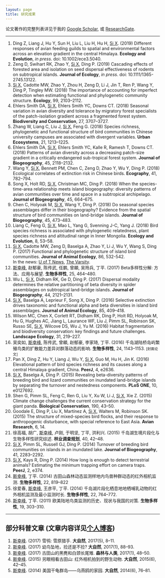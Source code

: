 ```yaml
---
layout: page
title: 研究成果
---
```


论文著作的完整列表详见于我的 [Google Scholar](http://scholar.google.com/citations?user=wI1qfPsAAAAJ&hl=en), 或 [ResearchGate](https://www.researchgate.net/profile/Xingfeng_Si).

---

1. Ding Z, Liang J, Hu Y, Sun H, Liu L, Liu H, Hu H, <u>Si X</u>. (2019) Different responses of avian feeding guilds to spatial and environmental factors across an elevation gradient in the central Himalaya. **Ecology and Evolution**, *in press*. doi: 10.1002/ece3.5040.
1. Zeng D, Swihart RK, Zhao Y, <u>Si X</u>, Ding P. (2019) Cascading effects of forested area and isolation on seed dispersal effectiveness of rodents on subtropical islands. **Journal of Ecology**, *in press*. doi: 10.1111/1365-2745.13122.
1. <u>Si X</u>, Cadotte MW, Zhao Y, Zhou H, Zeng D, Li J, Jin T, Ren P, Wang Y, Ding P, Tingley MW. (2018) The importance of accounting for imperfect detection when estimating functional and phylogenetic community structure. **Ecology**, 99, 2103–2112.
1. Ehlers Smith DA, <u>Si X</u>, Ehlers Smith YC, Downs CT. (2018) Seasonal variation in avian diversity and tolerance by migratory forest specialists of the patch-isolation gradient across a fragmented forest system. **Biodiversity and Conservation**, 27, 3707–3727.
1. Zhang W, Liang C, Liu J, <u>Si X</u>, Feng G. (2018) Species richness, phylogenetic and functional structure of bird communities in Chinese university campuses are associated with divergent variables. **Urban Ecosystems**, 21, 1213–1225.
1. Ehlers Smith DA, <u>Si X</u>, Ehlers Smith YC, Kalle R, Ramesh T, Downs CT. (2018) Patterns of avian diversity across a decreasing patch-size gradient in a critically endangered sub-tropical forest system. **Journal of Biogeography**, 45, 2118–2132.
1. Wang Y, <u>Si X</u>, Bennett PM, Chen C, Zeng D, Zhao Y, Wu Y, Ding P. (2018) Ecological correlates of extinction risk in Chinese birds. **Ecography**, 41, 782–794.
1. Song X, Holt RD, <u>Si X</u>, Christman MC, Ding P. (2018) When the species-time-area relationship meets island biogeography: diversity patterns of avian communities over time and space in a subtropical archipelago. **Journal of Biogeography**, 45, 664–675.
1. Chen C, Holyoak M, <u>Si X</u>, Wang Y, Ding P. (2018) Do seasonal species assemblages differ in their biogeography? Evidence from the spatial structure of bird communities on land-bridge islands. **Journal of Biogeography**, 45, 473–483.
1. Liang C, Feng G, <u>Si X</u>, Mao L, Yang G, Svenning J-C, Yang J. (2018) Bird species richness is associated with phylogenetic relatedness, plant species richness and altitudinal range in Inner Mongolia. **Ecology and Evolution**, 8, 53–58.
1. <u>Si X</u>,  Cadotte MW, Zeng D, Baselga A, Zhao Y, Li J, Wu Y, Wang S, Ding P. (2017) Functional and phylogenetic structure of island bird communities. **Journal of Animal Ecology**, 86, 532-542. <br>In the news: [U of T News](https://www.utoronto.ca/news/what-happens-wildlife-when-humans-alter-their-habitat-u-t-research-sheds-some-light), [The Varsity](http://thevarsity.ca/2017/03/05/beyond-the-flood/).
1. <u>斯幸峰</u>, 赵郁豪, 陈传武, 任鹏, 曾頔, 吴玲兵, 丁平. (2017) Beta多样性分解: 方法、应用与展望. **生物多样性**, 25, 464–480.
1. Wu L, <u>Si X</u>, Didham RK, Ge D, Ding P. (2017) Dispersal modality determines the relative partitioning of beta diversity in spider assemblages on subtropical land-bridge islands. **Journal of Biogeography**, 44, 2121–2131.
1. <u>Si X</u>, Baselga A, Leprieur F, Song X, Ding P. (2016) Selective extinction drives taxonomic and functional alpha and beta diversities in island bird assemblages. **Journal of Animal Ecology**, 85, 409–418.
1. Wilson MC, Chen X, Corlett RT, Didham RK, Ding P, Holt RD, Holyoak M, Hu G, Hughes AC, Jiang L, Laurance WF, Liu J, Pimm SL, Robinson SK, Russo SE, <u>Si X</u>, Wilcove DS, Wu J, Yu M. (2016) Habitat fragmentation and biodiversity conservation: key findings and future challenges. **Landscape Ecology**, 31, 219–227.
1. 吴奕如, <u>斯幸峰</u>, 陈传武, 曾頔, 赵郁豪, 李家琦, 丁平. (2016) 千岛湖陆桥岛屿繁殖鸟类的扩散能力差异对群落动态的影响. **生物多样性**, 24, 1143–1153. <small>[封面论文]</small>
1. Pan X, Ding Z, Hu Y, Liang J, Wu Y, <u>Si X</u>, Guo M, Hu H, Jin K. (2016) Elevational pattern of bird species richness and its causes along a central Himalaya gradient, China. **PeerJ**, 4, e2636.
1. <u>Si X</u>, Baselga A, Ding P. (2015) Revealing beta-diversity patterns of breeding bird and lizard communities on inundated land-bridge islands by separating the turnover and nestedness components. **PLoS ONE**, 10, e0127692.
1. Shen G, Pimm SL, Feng C, Ren G, Liu Y, Xu W, Li J, <u>Si X</u>, Xie Z. (2015) Climate change challenges the current conservation strategy for the giant panda. **Biological Conservation**, 190, 43–50.
1. Goodale E, Ding P, Liu X, Martínez A, <u>Si X</u>, Walters M, Robinson SK. (2015) The structure of mixed-species bird flocks, and their response to anthropogenic disturbance, with special reference to East Asia. **Avian Research**, 6, 14.
1. 徐高福, 胡广, <u>斯幸峰</u>, 卢刚, 于明坚, 丁平, 洪利兴. (2015) 千岛湖生境片段化与生物多样性研究综述. **林业调查规划**, 40, 42–48.
1. <u>Si X</u>, Pimm SL, Russell GJ, Ding P. (2014) Turnover of breeding bird communities on islands in an inundated lake. **Journal of Biogeography**, 41, 2283–2292.
1. <u>Si X</u>, Kays R, Ding P. (2014) How long is enough to detect terrestrial animals? Estimating the minimum trapping effort on camera traps. **PeerJ**, 2, e374.
1. <u>斯幸峰</u>, 丁平. (2014) 古田山森林动态监测样地内鸟兽种群动态的红外相机监测. **生物多样性**, 22, 819–822
1. 徐爱春, <u>斯幸峰</u>, 王彦平, 丁平. (2014) 千岛湖片段化栖息地地栖哺乳动物的红外相机监测及最小监测时长. **生物多样性**, 22, 764–772.
1. <u>斯幸峰</u>, 丁平. (2011) 欧美陆地鸟类监测的历史、现状与我国的对策. **生物多样性**, 19, 303–310.

---

##  部分科普文章 (文章内容详见[个人博客](http://sixf.org/cn/))

1. <u>斯幸峰</u>. (2017) 雪鸮: 雪原猎手. **大自然**, 2017(5), 8–11.
2. <u>斯幸峰</u>. (2017) 幼鸟坠地，捡还是不捡? **大自然**, 2017(1), 88–93.
3. <u>斯幸峰</u>. (2017) 古田山的黑麂和白颈长尾雉. **森林与人类**, 2017(1), 48–50.
4. <u>斯幸峰</u>. (2015) 另眼相看古田山: 红外相机拍到的野生动物. **大自然**, 2015(6), 42–45.
5. <u>斯幸峰</u>. (2014) 美国干龟群岛——乌燕鸥的家园. **大自然**, 2014(6), 76–81.